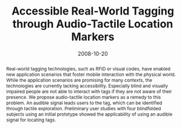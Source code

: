 ---
abstract: Real-world tagging technologies, such as RFID or visual codes, have enabled
  new application scenarios that foster mobile interaction with the physical world.
  While the application scenarios are promising for many contexts, the technologies
  are currently lacking accessibility. Especially blind and visually impaired people
  are not able to interact with tags if they are not aware of their presence. We propose
  audio-tactile location  markers as a remedy to this problem. An audible signal leads
  users to the tag, which can be identified through tactile exploration. Preliminary
  user studies with four blindfolded subjects using an initial prototype showed the
  applicability of using an audible signal for locating tags.
authors:
- Martin Tomitsch
- Richard Schlögl
- Thomas Grechenig
- Christoph Wimmer
- Thomas Költringer
date: '2008-10-20'
featured: false
publication_types:
- '0'
publishDate: '2008-10-20'
title: Accessible Real-World Tagging through Audio-Tactile Location Markers
url_pdf: ''
---